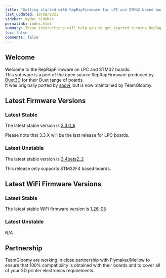 ```yaml
---
title: "Getting started with RepRapFirmware for LPC and STM32 based boards"
last_updated: 10/08/2021
sidebar: mydoc_sidebar
permalink: index.html
summary: These instructions will help you to get started running RepRapFirmware on your LPC or STM32 based 3D printer board
toc: false
comments: false
---
```


## Welcome

Welcome to the RepRapFirmware on LPC and STM32 boards.  
This software is a port of the open source RepRapFirmware produced by [Duet3D](http://www.duet3d.com) for their Duet range of boards.  
It was originally ported by [sadvi](https://github.com/sdavi), but is now maintained by TeamGloomy.

## Latest Firmware Versions

### Latest Stable

The latest stable version is [3.3.0_6](https://github.com/gloomyandy/RepRapFirmware/releases/tag/v3.3.0_6)

Please note that 3.3.X will be the last release for LPC boards.

### Latest Unstable

The latest stable version is [3.4beta2_2](https://github.com/gloomyandy/RepRapFirmware/releases/tag/v3.4beta2_2)

This release only supports STM32F4 based boards.

## Latest WiFi Firmware Versions

### Latest Stable

The latest stable WiFi firmware version is [1.26-05](https://github.com/gloomyandy/DuetWiFiSocketServer/releases/tag/V1.26-05)

### Latest Unstable

N/A

## Partnership

TeamGloomy are working in close partnership with Flymaker/Mellow to ensure that 100% compatibility is obtained with their boards and to cover all of your 3D printer electronics requirements.  